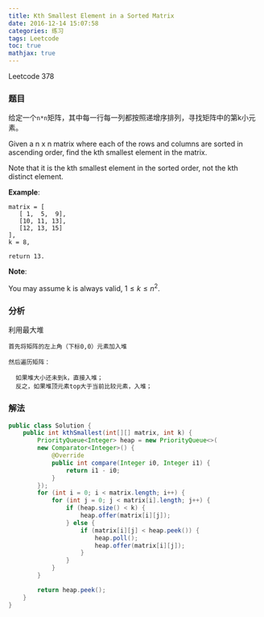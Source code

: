 ```yaml
---
title: Kth Smallest Element in a Sorted Matrix
date: 2016-12-14 15:07:58
categories: 练习
tags: Leetcode
toc: true
mathjax: true
---
```


Leetcode 378

### 题目

给定一个`n*n`矩阵，其中每一行每一列都按照递增序排列，寻找矩阵中的第k小元素。

Given a n x n matrix where each of the rows and columns are sorted in ascending order, find the kth smallest element in the matrix.

Note that it is the kth smallest element in the sorted order, not the kth distinct element.

__Example__:

```
matrix = [
   [ 1,  5,  9],
   [10, 11, 13],
   [12, 13, 15]
],
k = 8,

return 13.
```

__Note__:

You may assume k is always valid, $1 \leqslant k \leqslant n^2$.

### 分析

利用最大堆

```
首先将矩阵的左上角（下标0,0）元素加入堆

然后遍历矩阵：

  如果堆大小还未到k，直接入堆；
  反之，如果堆顶元素top大于当前比较元素，入堆；
```

### 解法

```java
public class Solution {
    public int kthSmallest(int[][] matrix, int k) {
        PriorityQueue<Integer> heap = new PriorityQueue<>(
        new Comparator<Integer>() {
            @Override
            public int compare(Integer i0, Integer i1) {
                return i1 - i0;
            }
        });
        for (int i = 0; i < matrix.length; i++) {
            for (int j = 0; j < matrix[i].length; j++) {
                if (heap.size() < k) {
                    heap.offer(matrix[i][j]);
                } else {
                    if (matrix[i][j] < heap.peek()) {
                        heap.poll();
                        heap.offer(matrix[i][j]);
                    }
                }
            }
        }

        return heap.peek();
    }
}
```